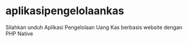 # aplikasipengelolaankas
Silahkan unduh Aplikasi Pengelolaan Uang Kas berbasis website dengan PHP Native

